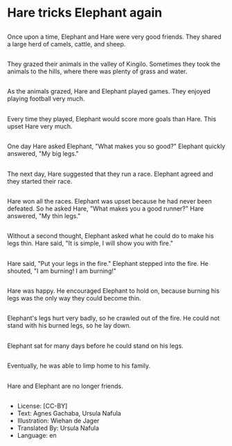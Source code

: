 # Hare tricks Elephant again

##
Once upon a time,
Elephant and Hare were
very good friends.
They shared a large herd
of camels, cattle, and sheep.

##
They grazed their animals
in the valley of Kingilo.
Sometimes they took
the animals to the hills,
where there was plenty
of grass and water.

##
As the animals grazed,
Hare and Elephant played
games.
They enjoyed playing
football very much.

##
Every time they played,
Elephant would score
more goals than Hare.
This upset Hare very much.

##
One day Hare asked Elephant,
"What makes you so good?"
Elephant quickly answered,
"My big legs."

##
The next day,
Hare suggested that
they run a race.
Elephant agreed and
they started their race.

##
Hare won all the races.
Elephant was upset
because he had never
been defeated.
So he asked Hare,
"What makes you a
good runner?"
Hare answered,
"My thin legs."

##
Without a second thought,
Elephant asked what
he could do to make
his legs thin.
Hare said, "It is simple,
I will show you with fire."

##
Hare said, "Put your legs
in the fire."
Elephant stepped into
the fire. He shouted,
"I am burning! I am
burning!"

##
Hare was happy.
He encouraged Elephant
to hold on, because burning
his legs was the only way
they could become thin.

##
Elephant's legs hurt very badly,
so he crawled out of the fire.
He could not stand with his
burned legs, so he lay down.

##
Elephant sat for many
days before he could
stand on his legs.

##
Eventually, he was able
to limp home to his family.

##
Hare and Elephant are
no longer friends.

##
* License: [CC-BY]
* Text: Agnes Gachaba, Ursula Nafula
* Illustration: Wiehan de Jager
* Translated By: Ursula Nafula
* Language: en
